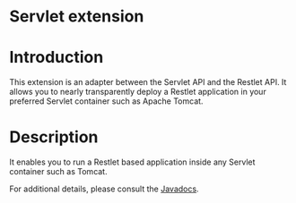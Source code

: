 Servlet extension
=================

Introduction
============

This extension is an adapter between the Servlet API and the Restlet
API. It allows you to nearly transparently deploy a Restlet application
in your preferred Servlet container such as Apache Tomcat.

Description
===========

It enables you to run a Restlet based application inside any Servlet
container such as Tomcat.

For additional details, please consult the
[Javadocs](http://web.archive.org/web/20111106211952/http://www.restlet.org/documentation/2.0/jee/ext/org/restlet/ext/servlet/package-summary.html).

